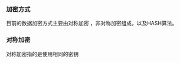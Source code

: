 ###  加密方式
  目前的数据加密方式主要由对称加密 ，非对称加密组成，以及HASH算法。
 ### 对称加密
  对称加密指的是使用相同的密钥
<!--stackedit_data:
eyJoaXN0b3J5IjpbLTgyMDAxNjM4MSwtMTQ3MzIxNjYwOCwxNT
ExMDY2Mzc1XX0=
-->